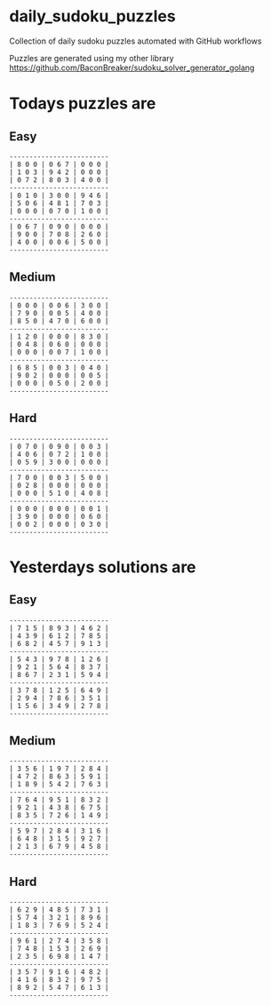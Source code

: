 
# daily_sudoku_puzzles 

Collection of daily sudoku puzzles automated with GitHub workflows 

Puzzles are generated using my other library https://github.com/BaconBreaker/sudoku_solver_generator_golang 
 

# Todays puzzles are 

## Easy 

```
-------------------------
| 8 0 0 | 0 6 7 | 0 0 0 | 
| 1 0 3 | 9 4 2 | 0 0 0 | 
| 0 7 2 | 8 0 3 | 4 0 0 | 
-------------------------
| 0 1 0 | 3 0 0 | 9 4 6 | 
| 5 0 6 | 4 8 1 | 7 0 3 | 
| 0 0 0 | 0 7 0 | 1 0 0 | 
-------------------------
| 0 6 7 | 0 9 0 | 0 0 0 | 
| 9 0 0 | 7 0 8 | 2 6 0 | 
| 4 0 0 | 0 0 6 | 5 0 0 | 
-------------------------
```
## Medium 

```
-------------------------
| 0 0 0 | 0 0 6 | 3 0 0 | 
| 7 9 0 | 0 0 5 | 4 0 0 | 
| 8 5 0 | 4 7 0 | 6 0 0 | 
-------------------------
| 1 2 0 | 0 0 0 | 8 3 0 | 
| 0 4 8 | 0 6 0 | 0 0 0 | 
| 0 0 0 | 0 0 7 | 1 0 0 | 
-------------------------
| 6 8 5 | 0 0 3 | 0 4 0 | 
| 9 0 2 | 0 0 0 | 0 0 5 | 
| 0 0 0 | 0 5 0 | 2 0 0 | 
-------------------------
```
## Hard 

```
-------------------------
| 0 7 0 | 0 9 0 | 0 0 3 | 
| 4 0 6 | 0 7 2 | 1 0 0 | 
| 0 5 9 | 3 0 0 | 0 0 0 | 
-------------------------
| 7 0 0 | 0 0 3 | 5 0 0 | 
| 0 2 8 | 0 0 0 | 0 0 0 | 
| 0 0 0 | 5 1 0 | 4 0 8 | 
-------------------------
| 0 0 0 | 0 0 0 | 0 0 1 | 
| 3 9 0 | 0 0 0 | 0 6 0 | 
| 0 0 2 | 0 0 0 | 0 3 0 | 
-------------------------
```
# Yesterdays solutions are 

## Easy 

```
-------------------------
| 7 1 5 | 8 9 3 | 4 6 2 | 
| 4 3 9 | 6 1 2 | 7 8 5 | 
| 6 8 2 | 4 5 7 | 9 1 3 | 
-------------------------
| 5 4 3 | 9 7 8 | 1 2 6 | 
| 9 2 1 | 5 6 4 | 8 3 7 | 
| 8 6 7 | 2 3 1 | 5 9 4 | 
-------------------------
| 3 7 8 | 1 2 5 | 6 4 9 | 
| 2 9 4 | 7 8 6 | 3 5 1 | 
| 1 5 6 | 3 4 9 | 2 7 8 | 
-------------------------
```
## Medium 

```
-------------------------
| 3 5 6 | 1 9 7 | 2 8 4 | 
| 4 7 2 | 8 6 3 | 5 9 1 | 
| 1 8 9 | 5 4 2 | 7 6 3 | 
-------------------------
| 7 6 4 | 9 5 1 | 8 3 2 | 
| 9 2 1 | 4 3 8 | 6 7 5 | 
| 8 3 5 | 7 2 6 | 1 4 9 | 
-------------------------
| 5 9 7 | 2 8 4 | 3 1 6 | 
| 6 4 8 | 3 1 5 | 9 2 7 | 
| 2 1 3 | 6 7 9 | 4 5 8 | 
-------------------------
```
## Hard 

```
-------------------------
| 6 2 9 | 4 8 5 | 7 3 1 | 
| 5 7 4 | 3 2 1 | 8 9 6 | 
| 1 8 3 | 7 6 9 | 5 2 4 | 
-------------------------
| 9 6 1 | 2 7 4 | 3 5 8 | 
| 7 4 8 | 1 5 3 | 2 6 9 | 
| 2 3 5 | 6 9 8 | 1 4 7 | 
-------------------------
| 3 5 7 | 9 1 6 | 4 8 2 | 
| 4 1 6 | 8 3 2 | 9 7 5 | 
| 8 9 2 | 5 4 7 | 6 1 3 | 
-------------------------
```
